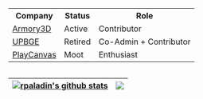<div style="display: flex; flex-direction: row;">
  <div align="center">
    <table>
      <tr>
        <th>Company</th>
        <th>Status</th>
        <th>Role</th>
      </tr>
      <tr>
        <td><a href="https://armory3d.org">Armory3D</a></td>
        <td>Active</td>
        <td>Contributor</td>
      </tr>
      <tr>
        <td><a href="https://upbge.org">UPBGE</a></td>
        <td>Retired</td>
        <td>Co-Admin + Contributor </td>
      </tr>
      <tr>
        <td><a href="https://playcanvas.com">PlayCanvas</a></td>
        <td>Moot</td>
        <td>Enthusiast</td>
      </tr>
    </table>
  </div>
</div>


| <a href="https://github.com/anuraghazra/github-readme-stats"><img align="center" src="https://github-readme-stats.vercel.app/api?username=rpaladin&theme=dark&show_icons=true" alt="rpaladin's github stats" /></a> | <a href="https://github.com/anuraghazra/github-readme-stats"><img align="center" src="https://github-readme-stats.vercel.app/api/top-langs/?username=rpaladin&layout=compact&theme=dark&show_icons=true" /></a> 
| ------------- | ------------- |
